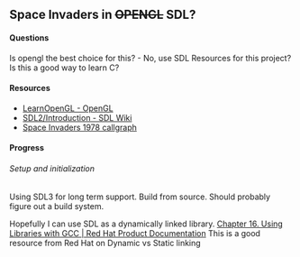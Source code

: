 

## Space Invaders in ~~OPENGL~~ SDL?
#### Questions
Is opengl the best choice for this? - No, use SDL
Resources for this project?
Is this a good way to learn C?
#### Resources
- [LearnOpenGL - OpenGL](https://learnopengl.com/Getting-started/OpenGL)
- [SDL2/Introduction - SDL Wiki](https://wiki.libsdl.org/SDL2/Introduction)
- [Space Invaders 1978 callgraph](https://blog.loadzero.com/demo/si79cs3.html)


#### Progress
###### Setup and initialization
Using SDL3 for long term support. Build from source. Should probably figure out a build system.

Hopefully I can use SDL as a dynamically linked library. [Chapter 16. Using Libraries with GCC | Red Hat Product Documentation](https://docs.redhat.com/en/documentation/red_hat_enterprise_linux/7/html/developer_guide/gcc-using-libraries#gcc-using-libraries_using-library-gcc) This is a good resource from Red Hat on Dynamic vs Static linking